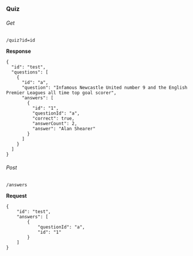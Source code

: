 ### Quiz

###### Get

    /quiz?id=id


  **Response**

    {
      "id": "test",
      "questions": [
        {
          "id": "a",
          "question": "Infamous Newcastle United number 9 and the English Premier Leagues all time top goal scorer",
          "answers": [
            {
              "id": "1",
              "questionId": "a",
              "correct": true,
              "answerCount": 2,
              "answer": "Alan Shearer"
            }
          ]
        }
      ]
    }


###### Post

    /answers


**Request**


    {
        "id": "test",
        "answers": [
            {
                "questionId": "a",
                "id": "1"
            }
        ]
    }

